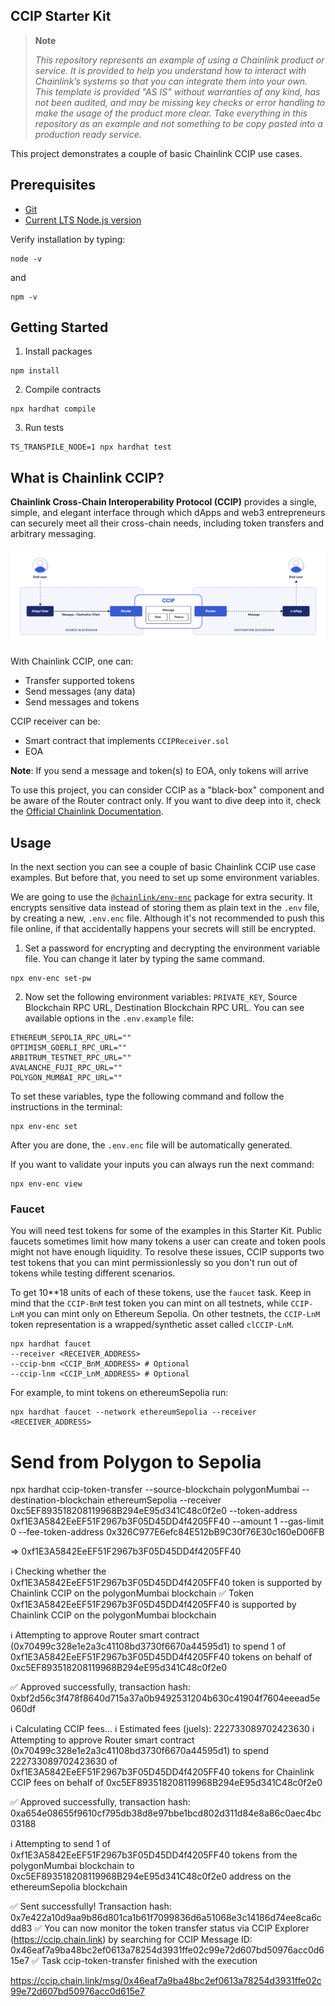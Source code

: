 ## CCIP Starter Kit

> **Note**
>
> _This repository represents an example of using a Chainlink product or service. It is provided to help you understand how to interact with Chainlink’s systems so that you can integrate them into your own. This template is provided "AS IS" without warranties of any kind, has not been audited, and may be missing key checks or error handling to make the usage of the product more clear. Take everything in this repository as an example and not something to be copy pasted into a production ready service._

This project demonstrates a couple of basic Chainlink CCIP use cases.

## Prerequisites

- [Git](https://git-scm.com/book/en/v2/Getting-Started-Installing-Git)
- [Current LTS Node.js version](https://nodejs.org/en/about/releases/)

Verify installation by typing:

```shell
node -v
```

and

```shell
npm -v
```

## Getting Started

1. Install packages

```
npm install
```

2. Compile contracts

```
npx hardhat compile
```

3. Run tests

```
TS_TRANSPILE_NODE=1 npx hardhat test
```

## What is Chainlink CCIP?

**Chainlink Cross-Chain Interoperability Protocol (CCIP)** provides a single, simple, and elegant interface through which dApps and web3 entrepreneurs can securely meet all their cross-chain needs, including token transfers and arbitrary messaging.

![basic-architecture](./img/basic-architecture.png)

With Chainlink CCIP, one can:

- Transfer supported tokens
- Send messages (any data)
- Send messages and tokens

CCIP receiver can be:

- Smart contract that implements `CCIPReceiver.sol`
- EOA

**Note**: If you send a message and token(s) to EOA, only tokens will arrive

To use this project, you can consider CCIP as a "black-box" component and be aware of the Router contract only. If you want to dive deep into it, check the [Official Chainlink Documentation](https://docs.chain.link/ccip).

## Usage

In the next section you can see a couple of basic Chainlink CCIP use case examples. But before that, you need to set up some environment variables.

We are going to use the [`@chainlink/env-enc`](https://www.npmjs.com/package/@chainlink/env-enc) package for extra security. It encrypts sensitive data instead of storing them as plain text in the `.env` file, by creating a new, `.env.enc` file. Although it's not recommended to push this file online, if that accidentally happens your secrets will still be encrypted.

1. Set a password for encrypting and decrypting the environment variable file. You can change it later by typing the same command.

```shell
npx env-enc set-pw
```

2. Now set the following environment variables: `PRIVATE_KEY`, Source Blockchain RPC URL, Destination Blockchain RPC URL. You can see available options in the `.env.example` file:

```shell
ETHEREUM_SEPOLIA_RPC_URL=""
OPTIMISM_GOERLI_RPC_URL=""
ARBITRUM_TESTNET_RPC_URL=""
AVALANCHE_FUJI_RPC_URL=""
POLYGON_MUMBAI_RPC_URL=""
```

To set these variables, type the following command and follow the instructions in the terminal:

```shell
npx env-enc set
```

After you are done, the `.env.enc` file will be automatically generated.

If you want to validate your inputs you can always run the next command:

```shell
npx env-enc view
```

### Faucet

You will need test tokens for some of the examples in this Starter Kit. Public faucets sometimes limit how many tokens a user can create and token pools might not have enough liquidity. To resolve these issues, CCIP supports two test tokens that you can mint permissionlessly so you don't run out of tokens while testing different scenarios.

To get 10\*\*18 units of each of these tokens, use the `faucet` task. Keep in mind that the `CCIP-BnM` test token you can mint on all testnets, while `CCIP-LnM` you can mint only on Ethereum Sepolia. On other testnets, the `CCIP-LnM` token representation is a wrapped/synthetic asset called `clCCIP-LnM`.

```shell
npx hardhat faucet
--receiver <RECEIVER_ADDRESS>
--ccip-bnm <CCIP_BnM_ADDRESS> # Optional
--ccip-lnm <CCIP_LnM_ADDRESS> # Optional
```

For example, to mint tokens on ethereumSepolia run:

```shell
npx hardhat faucet --network ethereumSepolia --receiver <RECEIVER_ADDRESS>
```

# Send from Polygon to Sepolia

npx hardhat ccip-token-transfer --source-blockchain polygonMumbai --destination-blockchain ethereumSepolia --receiver 0xc5EF893518208119968B294eE95d341C48c0f2e0 --token-address 0xf1E3A5842EeEF51F2967b3F05D45DD4f4205FF40 --amount 1 --gas-limit 0 --fee-token-address 0x326C977E6efc84E512bB9C30f76E30c160eD06FB

=> 0xf1E3A5842EeEF51F2967b3F05D45DD4f4205FF40


ℹ️  Checking whether the 0xf1E3A5842EeEF51F2967b3F05D45DD4f4205FF40 token is supported by Chainlink CCIP on the polygonMumbai blockchain
✅ Token 0xf1E3A5842EeEF51F2967b3F05D45DD4f4205FF40 is supported by Chainlink CCIP on the polygonMumbai blockchain

ℹ️  Attempting to approve Router smart contract (0x70499c328e1e2a3c41108bd3730f6670a44595d1) to spend 1 of 0xf1E3A5842EeEF51F2967b3F05D45DD4f4205FF40 tokens on behalf of 0xc5EF893518208119968B294eE95d341C48c0f2e0

✅ Approved successfully, transaction hash: 0xbf2d56c3f478f8640d715a37a0b9492531204b630c41904f7604eeead5e060df

ℹ️  Calculating CCIP fees...
ℹ️  Estimated fees (juels): 222733089702423630
ℹ️  Attempting to approve Router smart contract (0x70499c328e1e2a3c41108bd3730f6670a44595d1) to spend 222733089702423630 of 0xf1E3A5842EeEF51F2967b3F05D45DD4f4205FF40 tokens for Chainlink CCIP fees on behalf of 0xc5EF893518208119968B294eE95d341C48c0f2e0

✅ Approved successfully, transaction hash: 0xa654e08655f9610cf795db38d8e97bbe1bcd802d311d84e8a86c0aec4bc03188

ℹ️  Attempting to send 1 of 0xf1E3A5842EeEF51F2967b3F05D45DD4f4205FF40 tokens from the polygonMumbai blockchain to 0xc5EF893518208119968B294eE95d341C48c0f2e0 address on the ethereumSepolia blockchain

✅ Sent successfully! Transaction hash: 0x7e422a10d9aa9b86d801ca1b61f7099836d6a51068e3c14186d74ee8ca6cdd83
✅ You can now monitor the token transfer status via CCIP Explorer (https://ccip.chain.link) by searching for CCIP Message ID: 0x46eaf7a9ba48bc2ef0613a78254d3931ffe02c99e72d607bd50976acc0d615e7
✅ Task ccip-token-transfer finished with the execution

https://ccip.chain.link/msg/0x46eaf7a9ba48bc2ef0613a78254d3931ffe02c99e72d607bd50976acc0d615e7

